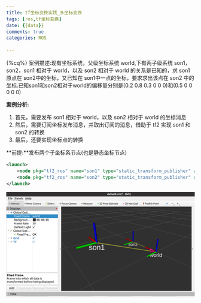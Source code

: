```yaml
---
title: tf坐标变换实践_多坐标变换
tags: [ros,tf坐标变换]
date: {{data}}
comments: true
categories: ROS

---
```


{%cq%}
    案例描述:现有坐标系统，父级坐标系统 world,下有两子级系统 son1，son2，son1 相对于 world，以及 son2 相对于 world 的关系是已知的，求 son1原点在 son2中的坐标，又已知在 son1中一点的坐标，要求求出该点在 son2 中的坐标.已知son1和son2相对于world的偏移量分别是(0.2 0.8 0.3 0 0 0)和(0.5 0 0 0 0 0)

<!-- more -->

**案例分析:**

1. 首先，需要发布 son1 相对于 world，以及 son2 相对于 world 的坐标消息
2. 然后，需要订阅坐标发布消息，并取出订阅的消息，借助于 tf2 实现 son1 和 son2 的转换
3. 最后，还要实现坐标点的转换

**前提:**发布两个子坐标系节点(也是静态坐标节点)

```xml
<launch>
    <node pkg="tf2_ros" name="son1" type="static_transform_publisher" args="0.2 0.8 0.3 0 0 0 /world /son1" output="screen" />
    <node pkg="tf2_ros" name="son2" type="static_transform_publisher" args="0.5 0 0 0 0 0 /world /son2" output="screen" />
</launch>
```

![image-20211101153610689](./img/image-20211101153610689.png)

